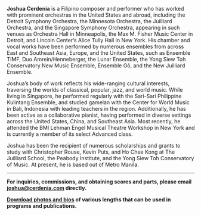 **Joshua Cerdenia** is a Filipino composer and performer who has worked with prominent orchestras in the United States and abroad, including the Detroit Symphony Orchestra, the Minnesota Orchestra, the Juilliard Orchestra, and the Singapore Symphony Orchestra, appearing in such venues as Orchestra Hall in Minneapolis, the Max M. Fisher Music Center in Detroit, and Lincoln Center’s Alice Tully Hall in New York. His chamber and vocal works have been performed by numerous ensembles from across East and Southeast Asia, Europe, and the United States, such as Ensemble TIMF, Duo Amrein/Henneberger, the Lunar Ensemble, the Yong Siew Toh Conservatory New Music Ensemble, Ensemble Gô, and the New Juilliard Ensemble.

Joshua’s body of work reflects his wide-ranging cultural interests, traversing the worlds of classical, popular, jazz, and world music. While living in Singapore, he performed regularly with the Sari-Sari Philippine Kulintang Ensemble, and studied gamelan with the Center for World Music in Bali, Indonesia with leading teachers in the region. Additionally, he has been active as a collaborative pianist, having performed in diverse settings across the United States, China, and Southeast Asia. Most recently, he attended the BMI Lehman Engel Musical Theatre Workshop in New York and is currently a member of its select Advanced class.

Joshua has been the recipient of numerous scholarships and grants to study with Christopher Rouse, Kevin Puts, and Ho Chee Kong at The Juilliard School, the Peabody Institute, and the Yong Siew Toh Conservatory of Music. At present, he is based out of Metro Manila.

<hr />

**For inquiries, commissions, and obtaining scores and parts, please email [joshua@cerdenia.com](mailto:joshua@cerdenia.com) directly.**

**[Download photos and bios](https://www.dropbox.com/sh/08644da4vfuwkty/AACtBqeidImbmUyLN1ki06bAa?dl=0) of various lengths that can be used in programs and publications.**